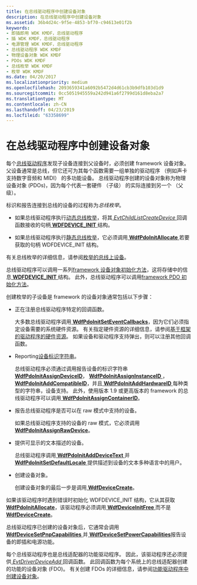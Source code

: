 ```yaml
---
title: 在总线驱动程序中创建设备对象
description: 在总线驱动程序中创建设备对象
ms.assetid: 36b4d24c-9f5e-4853-bf70-c94613e01f2b
keywords:
- 即插即用 WDK KMDF，总线驱动程序
- 插 WDK KMDF，总线驱动程序
- 电源管理 WDK KMDF，总线驱动程序
- 总线驱动程序 WDK KMDF
- 物理设备对象 WDK KMDF
- PDOs WDK KMDF
- 总线枚举 WDK KMDF
- 枚举 WDK KMDF
ms.date: 04/20/2017
ms.localizationpriority: medium
ms.openlocfilehash: 2093659341a6092b5472d4d61cb3b9dfb103d1d9
ms.sourcegitcommit: 0cc5051945559a242d941a6f2799d161d8eba2a7
ms.translationtype: MT
ms.contentlocale: zh-CN
ms.lasthandoff: 04/23/2019
ms.locfileid: "63358699"
---
```

# <a name="creating-device-objects-in-a-bus-driver"></a>在总线驱动程序中创建设备对象


每个[总线驱动程序](https://msdn.microsoft.com/library/windows/hardware/ff540704)发现子设备连接到父设备时，必须创建 framework 设备对象。 父设备通常是总线，但它还可为其每个函数需要一组单独的驱动程序 （例如声卡支持数字音频和 MIDI） 的多功能设备。 总线驱动程序创建的设备对象称为物理设备对象 (PDOs)，因为每个代表一套硬件 （子级） 的实际连接到另一个 （父级）。

标识和报告连接到总线的设备的过程称为*总线枚举*。

-   如果总线驱动程序执行[动态总线枚举](dynamic-enumeration.md)，将其[ *EvtChildListCreateDevice* ](https://msdn.microsoft.com/library/windows/hardware/ff540828)回调函数接收的句柄[ **WDFDEVICE\_INIT** ](https://msdn.microsoft.com/library/windows/hardware/ff546951)结构。

-   如果总线驱动程序执行[静态总线枚举](static-enumeration.md)，它必须调用[ **WdfPdoInitAllocate** ](https://msdn.microsoft.com/library/windows/hardware/ff548786)若要获取的句柄 WDFDEVICE\_INIT 结构。

有关总线枚举的详细信息，请参阅[枚举的总线上设备](enumerating-the-devices-on-a-bus.md)。

总线驱动程序可以调用一系列[framework 设备对象初始化方法](https://msdn.microsoft.com/library/windows/hardware/dn265631#device-init-methods)，这将存储中的信息[ **WDFDEVICE\_INIT** ](https://msdn.microsoft.com/library/windows/hardware/ff546951)结构。 此外，总线驱动程序可以调用[framework PDO 初始化方法](https://msdn.microsoft.com/library/windows/hardware/dn265631#pdo-init-methods)。

创建枚举的子设备是 framework 的设备对象通常包括以下步骤：

-   正在注册总线驱动程序特定的回调函数。

    大多数总线驱动程序调用[ **WdfPdoInitSetEventCallbacks**](https://msdn.microsoft.com/library/windows/hardware/ff548805)，因为它们必须指定设备需要的系统硬件资源。 有关指定硬件资源的详细信息，请参阅[基于框架的驱动程序的硬件资源](hardware-resources-for-kmdf-drivers.md)。 如果设备和驱动程序支持弹出，则可以注册其他回调函数。

-   Reporting[设备标识字符串](https://msdn.microsoft.com/library/windows/hardware/ff541224)。

    总线驱动程序必须通过调用报告设备的标识字符串[ **WdfPdoInitAssignDeviceID**](https://msdn.microsoft.com/library/windows/hardware/ff548797)， [ **WdfPdoInitAssignInstanceID** ](https://msdn.microsoft.com/library/windows/hardware/ff548799)， [ **WdfPdoInitAddCompatibleID**](https://msdn.microsoft.com/library/windows/hardware/ff548776)，并且[ **WdfPdoInitAddHardwareID** ](https://msdn.microsoft.com/library/windows/hardware/ff548784)每种类型的字符串，设备支持。 此外，使用版本 1.9 或更高版本的 framework 的总线驱动程序可以调用[ **WdfPdoInitAssignContainerID**](https://msdn.microsoft.com/library/windows/hardware/ff548792)。

-   报告总线驱动程序是否可以在 raw 模式中支持的设备。

    如果总线驱动程序支持的设备的 raw 模式，它必须调用[ **WdfPdoInitAssignRawDevice**](https://msdn.microsoft.com/library/windows/hardware/ff548802)。

-   提供可显示的文本描述的设备。

    总线驱动程序调用[ **WdfPdoInitAddDeviceText** ](https://msdn.microsoft.com/library/windows/hardware/ff548780)并[ **WdfPdoInitSetDefaultLocale** ](https://msdn.microsoft.com/library/windows/hardware/ff548803)提供描述到设备的文本多种语言中的用户。

-   创建设备对象。

    创建设备对象的最后一步是调用[ **WdfDeviceCreate**](https://msdn.microsoft.com/library/windows/hardware/ff545926)。

如果该驱动程序时遇到错误时初始化 WDFDEVICE\_INIT 结构，它从其获取[ **WdfPdoInitAllocate**](https://msdn.microsoft.com/library/windows/hardware/ff548786)，该驱动程序必须调用[ **WdfDeviceInitFree** ](https://msdn.microsoft.com/library/windows/hardware/ff546050)而不是[ **WdfDeviceCreate**](https://msdn.microsoft.com/library/windows/hardware/ff545926)。

总线驱动程序已创建的设备对象后，它通常会调用[ **WdfDeviceSetPnpCapabilities** ](https://msdn.microsoft.com/library/windows/hardware/ff546898)并[ **WdfDeviceSetPowerCapabilities**](https://msdn.microsoft.com/library/windows/hardware/ff546901)报告设备的即插和电源功能。

每个总线驱动程序也是总线适配器的功能驱动程序。 因此，该驱动程序还必须提供[ *EvtDriverDeviceAdd* ](https://msdn.microsoft.com/library/windows/hardware/ff541693)回调函数。 此回调函数为每个系统上的总线适配器创建的功能的设备对象 (FDO)。 有关创建 FDOs 的详细信息，请参阅[功能驱动程序中创建设备对象](creating-device-objects-in-a-function-driver.md)。

 

 





